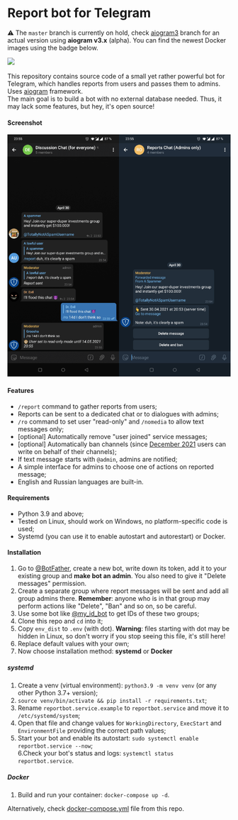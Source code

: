 # Report bot for Telegram

⚠️ The `master` branch is currently on hold, check [aiogram3](https://github.com/MasterGroosha/telegram-report-bot/tree/aiogram3) 
branch for an actual version using **aiogram v3.x** (alpha). You can find the newest Docker images using the badge
below.

<a href="https://hub.docker.com/r/groosha/telegram-report-bot"><img src="https://img.shields.io/badge/Docker%20Hub-telegram--report--bot-blue"></a> 

This repository contains source code of a small yet rather powerful bot for Telegram, which handles reports from users and passes them to admins. 
Uses [aiogram](https://github.com/aiogram/aiogram) framework.  
The main goal is to build a bot with no external database needed. Thus, it may lack some features, but hey, it's open source!

#### Screenshot

![Left - main group. Right - group for admins only. If you don't see this image, please check GitHub repo](screenshots/cover.png)

#### Features
* `/report` command to gather reports from users;  
* Reports can be sent to a dedicated chat or to dialogues with admins;  
* `/ro` command to set user "read-only" and `/nomedia` to allow text messages only;
* [optional] Automatically remove "user joined" service messages;  
* [optional] Automatically ban channels (since 
[December 2021](https://telegram.org/blog/protected-content-delete-by-date-and-more#anonymous-posting-in-public-groups) 
users can write on behalf of their channels);  
* If text message starts with `@admin`, admins are notified;  
* A simple interface for admins to choose one of actions on reported message;  
* English and Russian languages are built-in.

#### Requirements
* Python 3.9 and above;  
* Tested on Linux, should work on Windows, no platform-specific code is used;  
* Systemd (you can use it to enable autostart and autorestart) or Docker.

#### Installation  
1. Go to [@BotFather](https://t.me/telegram), create a new bot, write down its token, add it to your existing group 
and **make bot an admin**. You also need to give it "Delete messages" permission.  
2. Create a separate group where report messages will be sent and add all group admins there. 
**Remember**: anyone who is in that group may perform actions like "Delete", "Ban" and so on, so be careful.  
3. Use some bot like [@my_id_bot](https://t.me/my_id_bot) to get IDs of these two groups;  
4. Clone this repo and `cd` into it;  
5. Copy `env_dist` to `.env` (with dot). **Warning**: files starting with dot may be hidden in Linux, 
so don't worry if you stop seeing this file, it's still here!  
6. Replace default values with your own;  
7. Now choose installation method: **systemd** or **Docker**

##### systemd
1. Create a venv (virtual environment): `python3.9 -m venv venv` (or any other Python 3.7+ version);  
2. `source venv/bin/activate && pip install -r requirements.txt`;
3. Rename  `reportbot.service.example` to `reportbot.service` and move it to `/etc/systemd/system`;  
4. Open that file and change values for `WorkingDirectory`, `ExecStart` and `EnvironmentFile` providing the correct 
path values;  
5. Start your bot and enable its autostart: `sudo systemctl enable reportbot.service --now`;  
6.Check your bot's status and logs: `systemctl status reportbot.service`.

##### Docker
1. Build and run your container: `docker-compose up -d`.

Alternatively, check [docker-compose.yml](docker-compose.yml) file from this repo.